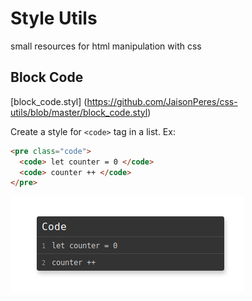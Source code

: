 # Style Utils
small resources for html manipulation with css

## Block Code
[block_code.styl]
(https://github.com/JaisonPeres/css-utils/blob/master/block_code.styl)

Create a style for ```<code>``` tag in a list.
 Ex: 
 ```html
 <pre class="code">
   <code> let counter = 0 </code>
   <code> counter ++ </code>
 </pre>
 ```
 
![Example](https://github.com/JaisonPeres/Style-Utils/blob/master/Screenshot_2019-06-04%20Dashboard.png)
